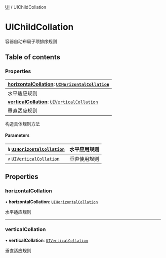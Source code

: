 [UI](../groups/Core.UI.md) / UIChildCollation

# UIChildCollation <Badge type="tip" text="Class" /> <Score text="UIChildCollation" />

<span class="content-big">

容器自动布局子项排序规则

</span>

## Table of contents

### Properties <Score text="Properties" /> 
| **[horizontalCollation](mw.UIChildCollation.md#horizontalcollation)**: [`UIHorizontalCollation`](../enums/mw.UIHorizontalCollation.md)  |
| :-----|
| 水平适应规则|
| **[verticalCollation](mw.UIChildCollation.md#verticalcollation)**: [`UIVerticalCollation`](../enums/mw.UIVerticalCollation.md)  |
| 垂直适应规则|

构造具体规则方法


#### Parameters

| `h` [`UIHorizontalCollation`](../enums/mw.UIHorizontalCollation.md) | 水平应用规则 |
| :------ | :------ |
| `v` [`UIVerticalCollation`](../enums/mw.UIVerticalCollation.md) | 垂直使用规则 |

## Properties

### horizontalCollation <Score text="horizontalCollation" /> 

• **horizontalCollation**: [`UIHorizontalCollation`](../enums/mw.UIHorizontalCollation.md)

水平适应规则

___

### verticalCollation <Score text="verticalCollation" /> 

• **verticalCollation**: [`UIVerticalCollation`](../enums/mw.UIVerticalCollation.md)

垂直适应规则
